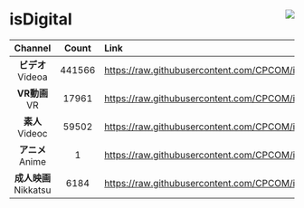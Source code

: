 # isDigital <img align="right" src="https://img.shields.io/github/last-commit/CPCOM/isDigital"/>  
  
| Channel | Count | Link |  
| :-----: | :---: | :--- |  
|**ビデオ**<br />Videoa | 441566 | https://raw.githubusercontent.com/CPCOM/isDigital/main/Videoa.txt |  
|**VR動画**<br />VR | 17961 | https://raw.githubusercontent.com/CPCOM/isDigital/main/VR.txt |  
|**素人**<br />Videoc | 59502 | https://raw.githubusercontent.com/CPCOM/isDigital/main/Videoc.txt |  
|**アニメ**<br />Anime | 1 | https://raw.githubusercontent.com/CPCOM/isDigital/main/Anime.txt |  
|**成人映画**<br />Nikkatsu | 6184 | https://raw.githubusercontent.com/CPCOM/isDigital/main/Nikkatsu.txt |  